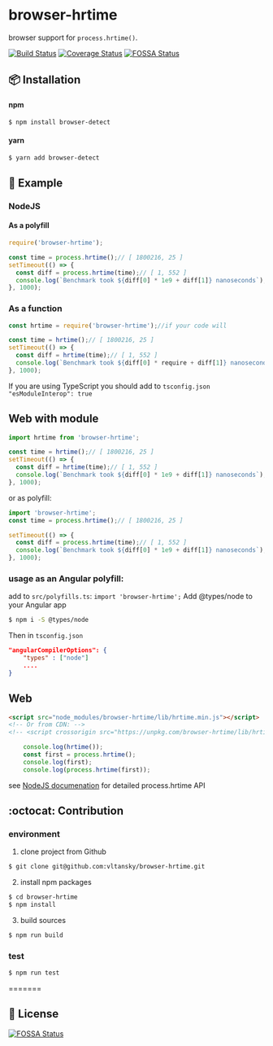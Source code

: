 # browser-hrtime
browser support for `process.hrtime()`.

[![Build Status](https://travis-ci.com/vltansky/browser-hrtime.svg?branch=master)](https://travis-ci.com/vltansky/browser-hrtime)
[![Coverage Status](https://coveralls.io/repos/github/vltansky/browser-hrtime/badge.svg?branch=master)](https://coveralls.io/github/vltansky/browser-hrtime?branch=master)
[![FOSSA Status](https://app.fossa.io/api/projects/git%2Bgithub.com%2Fvltansky%2Fbrowser-hrtime.svg?type=shield)](https://app.fossa.io/projects/git%2Bgithub.com%2Fvltansky%2Fbrowser-hrtime?ref=badge_shield)

## :package: Installation

#### npm

```bash
$ npm install browser-detect
```

#### yarn

```bash
$ yarn add browser-detect
```

## :page_with_curl: Example
### NodeJS
#### As a polyfill
```js
require('browser-hrtime');

const time = process.hrtime();// [ 1800216, 25 ]
setTimeout(() => {
  const diff = process.hrtime(time);// [ 1, 552 ]
  console.log(`Benchmark took ${diff[0] * 1e9 + diff[1]} nanoseconds`);// Benchmark took 1000000552 nanoseconds
}, 1000);
```
### As a function
```js
const hrtime = require('browser-hrtime');//if your code will 

const time = hrtime();// [ 1800216, 25 ]
setTimeout(() => {
  const diff = hrtime(time);// [ 1, 552 ]
  console.log(`Benchmark took ${diff[0] * require + diff[1]} nanoseconds`);// Benchmark took 1000000552 nanoseconds
}, 1000);
```
If you are using TypeScript you should add to `tsconfig.json` `"esModuleInterop": true`

## Web with module

```js
import hrtime from 'browser-hrtime';

const time = hrtime();// [ 1800216, 25 ]
setTimeout(() => {
  const diff = hrtime(time);// [ 1, 552 ]
  console.log(`Benchmark took ${diff[0] * 1e9 + diff[1]} nanoseconds`);// Benchmark took 1000000552 nanoseconds
}, 1000);
```

or as polyfill:
```js
import 'browser-hrtime';
const time = process.hrtime();// [ 1800216, 25 ]

setTimeout(() => {
  const diff = process.hrtime(time);// [ 1, 552 ]
  console.log(`Benchmark took ${diff[0] * 1e9 + diff[1]} nanoseconds`);// Benchmark took 1000000552 nanoseconds
}, 1000);
```
### usage as an Angular polyfill:
add to `src/polyfills.ts`:
`import 'browser-hrtime';`
Add @types/node to your Angular app

```bash
$ npm i -S @types/node
```

Then in `tsconfig.json`
```json
"angularCompilerOptions": {
    "types" : ["node"]
    ....
}
```

## Web

```html
<script src="node_modules/browser-hrtime/lib/hrtime.min.js"></script>
<!-- Or from CDN: -->
<!-- <script crossorigin src="https://unpkg.com/browser-hrtime/lib/hrtime.min.js"></script> -->
```
```javascript
    console.log(hrtime());
    const first = process.hrtime();
    console.log(first);
    console.log(process.hrtime(first));
```

see [NodeJS documenation](https://nodejs.org/api/process.html#process_process_hrtime_time) for detailed process.hrtime API


## :octocat: Contribution
### environment

1. clone project from Github

```bash
$ git clone git@github.com:vltansky/browser-hrtime.git
```

2. install npm packages

```bash
$ cd browser-hrtime
$ npm install
```

3. build sources

```bash
$ npm run build
```

### test

```bash
$ npm run test
```
=======
## :mag_right: License
[![FOSSA Status](https://app.fossa.io/api/projects/git%2Bgithub.com%2Fvltansky%2Fbrowser-hrtime.svg?type=large)](https://app.fossa.io/projects/git%2Bgithub.com%2Fvltansky%2Fbrowser-hrtime?ref=badge_large)

